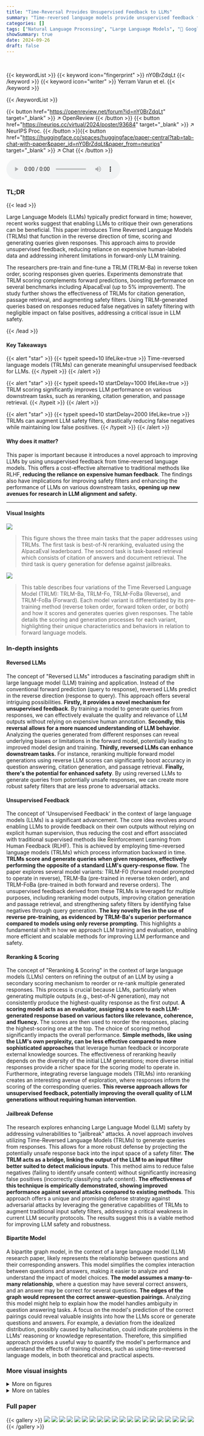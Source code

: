 ```yaml
---
title: "Time-Reversal Provides Unsupervised Feedback to LLMs"
summary: "Time-reversed language models provide unsupervised feedback for improving LLMs, offering a cost-effective alternative to human feedback and enhancing LLM safety."
categories: []
tags: ["Natural Language Processing", "Large Language Models", "🏢 Google DeepMind",]
showSummary: true
date: 2024-09-26
draft: false
---
```


<br>

{{< keywordList >}}
{{< keyword icon="fingerprint" >}} nY0BrZdqLt {{< /keyword >}}
{{< keyword icon="writer" >}} Yerram Varun et el. {{< /keyword >}}
 
{{< /keywordList >}}

{{< button href="https://openreview.net/forum?id=nY0BrZdqLt" target="_blank" >}}
↗ OpenReview
{{< /button >}}
{{< button href="https://neurips.cc/virtual/2024/poster/93684" target="_blank" >}}
↗ NeurIPS Proc.
{{< /button >}}{{< button href="https://huggingface.co/spaces/huggingface/paper-central?tab=tab-chat-with-paper&paper_id=nY0BrZdqLt&paper_from=neurips" target="_blank" >}}
↗ Chat
{{< /button >}}



<audio controls>
    <source src="https://ai-paper-reviewer.com/nY0BrZdqLt/podcast.wav" type="audio/wav">
    Your browser does not support the audio element.
</audio>


### TL;DR


{{< lead >}}

Large Language Models (LLMs) typically predict forward in time; however, recent works suggest that enabling LLMs to critique their own generations can be beneficial. This paper introduces Time Reversed Language Models (TRLMs) that function in the reverse direction of time, scoring and generating queries given responses.  This approach aims to provide unsupervised feedback, reducing reliance on expensive human-labeled data and addressing inherent limitations in forward-only LLM training. 

The researchers pre-train and fine-tune a TRLM (TRLM-Ba) in reverse token order, scoring responses given queries. Experiments demonstrate that TRLM scoring complements forward predictions, boosting performance on several benchmarks including AlpacaEval (up to 5% improvement). The study further shows the effectiveness of TRLMs for citation generation, passage retrieval, and augmenting safety filters. Using TRLM-generated queries based on responses reduced false negatives in safety filtering with negligible impact on false positives, addressing a critical issue in LLM safety.

{{< /lead >}}


#### Key Takeaways

{{< alert "star" >}}
{{< typeit speed=10 lifeLike=true >}} Time-reversed language models (TRLMs) can generate meaningful unsupervised feedback for LLMs. {{< /typeit >}}
{{< /alert >}}

{{< alert "star" >}}
{{< typeit speed=10 startDelay=1000 lifeLike=true >}} TRLM scoring significantly improves LLM performance on various downstream tasks, such as reranking, citation generation, and passage retrieval. {{< /typeit >}}
{{< /alert >}}

{{< alert "star" >}}
{{< typeit speed=10 startDelay=2000 lifeLike=true >}} TRLMs can augment LLM safety filters, drastically reducing false negatives while maintaining low false positives. {{< /typeit >}}
{{< /alert >}}

#### Why does it matter?
This paper is important because it introduces a novel approach to improving LLMs by using unsupervised feedback from time-reversed language models.  This offers a cost-effective alternative to traditional methods like RLHF, **reducing the reliance on expensive human feedback**.  The findings also have implications for improving safety filters and enhancing the performance of LLMs on various downstream tasks, **opening up new avenues for research in LLM alignment and safety.**

------
#### Visual Insights



![](https://ai-paper-reviewer.com/nY0BrZdqLt/figures_16_1.jpg)

> This figure shows the three main tasks that the paper addresses using TRLMs.  The first task is best-of-N reranking, evaluated using the AlpacaEval leaderboard.  The second task is task-based retrieval which consists of citation of answers and document retrieval. The third task is query generation for defense against jailbreaks.





![](https://ai-paper-reviewer.com/nY0BrZdqLt/tables_3_1.jpg)

> This table describes four variations of the Time Reversed Language Model (TRLM): TRLM-Ba, TRLM-Fo, TRLM-FoBa (Reverse), and TRLM-FoBa (Forward).  Each model variant is differentiated by its pre-training method (reverse token order, forward token order, or both) and how it scores and generates queries given responses. The table details the scoring and generation processes for each variant, highlighting their unique characteristics and behaviors in relation to forward language models.





### In-depth insights


#### Reversed LLMs
The concept of "Reversed LLMs" introduces a fascinating paradigm shift in large language model (LLM) training and application.  Instead of the conventional forward prediction (query to response), reversed LLMs predict in the reverse direction (response to query). This approach offers several intriguing possibilities. **Firstly, it provides a novel mechanism for unsupervised feedback**. By training a model to generate queries from responses, we can effectively evaluate the quality and relevance of LLM outputs without relying on expensive human annotation. **Secondly, this reversal allows for a more nuanced understanding of LLM behavior**.  Analyzing the queries generated from different responses can reveal underlying biases or limitations in the forward model, potentially leading to improved model design and training.  **Thirdly, reversed LLMs can enhance downstream tasks.**  For instance, reranking multiple forward model generations using reverse LLM scores can significantly boost accuracy in question answering, citation generation, and passage retrieval. **Finally, there's the potential for enhanced safety**. By using reversed LLMs to generate queries from potentially unsafe responses, we can create more robust safety filters that are less prone to adversarial attacks.

#### Unsupervised Feedback
The concept of 'Unsupervised Feedback' in the context of large language models (LLMs) is a significant advancement.  The core idea revolves around enabling LLMs to provide feedback on their own outputs without relying on explicit human supervision, thus reducing the cost and effort associated with traditional supervised methods like Reinforcement Learning from Human Feedback (RLHF). This is achieved by employing time-reversed language models (TRLMs) which process information backward in time. **TRLMs score and generate queries when given responses, effectively performing the opposite of a standard LLM's query-response flow.**  The paper explores several model variants: TRLM-F0 (forward model prompted to operate in reverse), TRLM-Ba (pre-trained in reverse token order), and TRLM-FoBa (pre-trained in both forward and reverse orders). The unsupervised feedback derived from these TRLMs is leveraged for multiple purposes, including reranking model outputs, improving citation generation and passage retrieval, and strengthening safety filters by identifying false negatives through query generation.  **The key novelty lies in the use of reverse pre-training, as evidenced by TRLM-Ba's superior performance compared to models using only reverse prompting.** This highlights a fundamental shift in how we approach LLM training and evaluation, enabling more efficient and scalable methods for improving LLM performance and safety.

#### Reranking & Scoring
The concept of "Reranking & Scoring" in the context of large language models (LLMs) centers on refining the output of an LLM by using a secondary scoring mechanism to reorder or re-rank multiple generated responses.  This process is crucial because LLMs, particularly when generating multiple outputs (e.g., best-of-N generation), may not consistently produce the highest-quality response as the first output.  **A scoring model acts as an evaluator, assigning a score to each LLM-generated response based on various factors like relevance, coherence, and fluency.**  The scores are then used to reorder the responses, placing the highest-scoring one at the top. The choice of scoring method significantly impacts the overall performance.  **Simple methods, like using the LLM's own perplexity, can be less effective compared to more sophisticated approaches** that leverage human feedback or incorporate external knowledge sources.  The effectiveness of reranking heavily depends on the diversity of the initial LLM generations;  more diverse initial responses provide a richer space for the scoring model to operate in.  Furthermore, integrating reverse language models (TRLMs) into reranking creates an interesting avenue of exploration, where responses inform the scoring of the corresponding queries.  **This reverse approach allows for unsupervised feedback, potentially improving the overall quality of LLM generations without requiring human intervention**.

#### Jailbreak Defense
The research explores enhancing Large Language Model (LLM) safety by addressing vulnerabilities to "jailbreak" attacks.  A novel approach involves utilizing Time-Reversed Language Models (TRLMs) to generate queries from responses.  This allows for a more robust defense by projecting the potentially unsafe response back into the input space of a safety filter.  **The TRLM acts as a bridge, linking the output of the LLM to an input filter better suited to detect malicious inputs**.  This method aims to reduce false negatives (failing to identify unsafe content) without significantly increasing false positives (incorrectly classifying safe content).  **The effectiveness of this technique is empirically demonstrated, showing improved performance against several attacks compared to existing methods**.  This approach offers a unique and promising defense strategy against adversarial attacks by leveraging the generative capabilities of TRLMs to augment traditional input safety filters, addressing a critical weakness in current LLM security protocols. The results suggest this is a viable method for improving LLM safety and robustness.

#### Bipartite Model
A bipartite graph model, in the context of a large language model (LLM) research paper, likely represents the relationship between questions and their corresponding answers.  This model simplifies the complex interaction between questions and answers, making it easier to analyze and understand the impact of model choices. **The model assumes a many-to-many relationship**, where a question may have several correct answers, and an answer may be correct for several questions.  **The edges of the graph would represent the correct answer-question pairings.** Analyzing this model might help to explain how the model handles ambiguity in question answering tasks. A focus on the model's prediction of the correct pairings could reveal valuable insights into how the LLMs score or generate questions and answers. For example, a deviation from the idealized distribution, possibly caused by hallucination, could indicate problems in the LLMs' reasoning or knowledge representation. Therefore, this simplified approach provides a useful way to quantify the model's performance and understand the effects of training choices, such as using time-reversed language models, in both theoretical and practical aspects.


### More visual insights

<details>
<summary>More on figures
</summary>


![](https://ai-paper-reviewer.com/nY0BrZdqLt/figures_17_1.jpg)

> This figure illustrates the task of citation attribution.  Given a set of highlight sentences (summaries) from an article, the goal is to identify the corresponding sentences in the original article that best support each highlight.  Three search methods are employed: linear search, binary search, and exclusion search. Each method uses the TRLM (Time Reversed Language Model) to score sentences in the article based on their relevance to a given highlight. The best-scoring sentences are selected as the citations.


![](https://ai-paper-reviewer.com/nY0BrZdqLt/figures_18_1.jpg)

> This figure illustrates the document retrieval task.  The goal is to find documents relevant to a given query. The method uses a TRLM model, prompted with a prefix ('Document has an answer to') and the query as a suffix, to achieve semantic retrieval. This approach is expected to perform better than simple embedding-based methods because of the LLM's contextual understanding.


![](https://ai-paper-reviewer.com/nY0BrZdqLt/figures_19_1.jpg)

> This figure visualizes the performance of different models in a jailbreak defense task. It shows the false negative rate (FNR) and false positive rate (FPR) for various models across four different datasets: toxic jailbreak questions (JBB), human-annotated data (HA), hard safe questions (H), and easy safe questions (E). The results demonstrate the effectiveness of the TRLM-Ba (PT) model, which achieves lower FNR while maintaining low FPR across datasets.


</details>




<details>
<summary>More on tables
</summary>


![](https://ai-paper-reviewer.com/nY0BrZdqLt/tables_6_1.jpg)
> This table presents the results of the Alpaca Leaderboard evaluation. It compares the performance of different models, including various TRLM variants and baselines, in a best-of-N reranking task. The models' performance is evaluated based on win rates, using length-controlled win rates to account for the length bias that is otherwise preferred by GPT4-1106-Preview. The table shows that TRLM models, especially TRLM-Ba, outperform the baselines, demonstrating the effectiveness of time-reversed scoring for improving the quality of LLM generations.

![](https://ai-paper-reviewer.com/nY0BrZdqLt/tables_6_2.jpg)
> This table presents the results of citation attribution experiments using different methods and scoring directions on the CNN Daily Mail dataset.  The goal is to identify which sentence(s) in a news article best support a given highlight summary.  The table compares the performance of various models (TRLM-Ba, TRLM-FoBa, TRLM-Fo, Forward Baseline, Backward Baseline) using different search algorithms (Linear Search, Binary Search, Exclusion Search) and evaluation metrics (Gecko cosine similarity, TF-IDF cosine similarity, ROUGE). The results demonstrate the effectiveness of TRLM-based reverse scoring in improving citation attribution accuracy.

![](https://ai-paper-reviewer.com/nY0BrZdqLt/tables_7_1.jpg)
> This table compares the performance of different models on the AlpacaEval Leaderboard, a benchmark for evaluating the quality of language models. The models used are TRLM-Ba, TRLM-Fo, TRLM-FoBa (forward), TRLM-FoBa (backward), One Generation, Self, and Forward Baseline.  The table shows the win rate, a measure of how often the model's response is better than a baseline response, along with standard, length-controlled, and discrete win rates.  The results demonstrate that TRLMs, particularly TRLM-Ba, significantly improve the performance of the base model compared to the conventional forward baseline, highlighting the benefits of scoring in the reverse direction.

![](https://ai-paper-reviewer.com/nY0BrZdqLt/tables_7_2.jpg)
> This table presents the performance of different reranking algorithms on two information retrieval datasets, MS-MARCO and NF-CORPUS.  The algorithms are categorized by inference direction (query to document or document to query) and model type (TRLM variants, Forward Baseline, Backward Baseline).  The results show precision, recall, and NDCG@k metrics for different values of k, demonstrating that TRLM models, especially when using a document-to-query approach, significantly outperform baselines. This highlights the importance of inference direction in these tasks.

![](https://ai-paper-reviewer.com/nY0BrZdqLt/tables_8_1.jpg)
> This table presents the performance of different defense strategies against jailbreak attacks on various datasets. The strategies use different variants of the TRLM model (pre-trained and instruction-tuned), combined with an input toxicity filter. The table shows the False Negative Rate (FNR) and False Positive Rate (FPR) at different thresholds, indicating the effectiveness of the defense strategies in reducing toxic outputs while maintaining a low false positive rate.  The results demonstrate that TRLM-Ba, particularly the instruction-tuned variant, significantly outperforms other methods.

![](https://ai-paper-reviewer.com/nY0BrZdqLt/tables_15_1.jpg)
> This table presents the results of comparing different models' performance on the AlpacaEval Leaderboard.  It contrasts the win rates of various TRLM models (scoring in reverse) against a standard forward baseline and a self-scoring baseline. The table highlights that time-reversed scoring methods, particularly TRLM-Ba, achieve significantly higher win rates, demonstrating the effectiveness of time reversal for unsupervised feedback in LLMs.

![](https://ai-paper-reviewer.com/nY0BrZdqLt/tables_15_2.jpg)
> This table compares the performance of different models on the AlpacaEval leaderboard, a benchmark for evaluating language models.  The models use different scoring and inference methods, including time-reversed language models (TRLM).  The table shows that TRLM models, particularly TRLM-Ba, achieve higher win rates compared to a forward baseline, demonstrating the effectiveness of using time-reversed scoring for reranking responses.

![](https://ai-paper-reviewer.com/nY0BrZdqLt/tables_16_1.jpg)
> This table shows the scoring prompts and conditioning prompts used for different tasks in the experiments.  The prompts are tailored to each task (Best-of-N reranking, citation attribution, and passage retrieval) and to the direction of the language model (forward or backward). This table is essential for understanding how the model is prompted to score the different responses and generate different queries for each task.

![](https://ai-paper-reviewer.com/nY0BrZdqLt/tables_17_1.jpg)
> This table presents the results of the Alpaca Leaderboard evaluation using Mixtral 8x7B model with different reranking methods including TRLM variants, Self and Forward Baselines. The evaluation is performed against a Mixtral 8x22B reference model, and the results are assessed by a GPT4-1106-Preview annotator.  Metrics shown include win rate (LC, Reg, Discrete), standard error, wins, losses and ties.

![](https://ai-paper-reviewer.com/nY0BrZdqLt/tables_17_2.jpg)
> This table presents the results of an AlpacaEval leaderboard experiment using the Mixtral 8x22B language model.  Different reranking methods are compared: TRLM-Ba, TRLM-FoBa (Reverse), TRLM-FoBa (Forward), TRLM-Fo, Forward Baseline, and Self.  The table shows win rates (LC, Reg, Discrete), standard errors, and the counts of wins, losses, and ties for each method.  The goal is to evaluate the effectiveness of different TRLM variants in improving the model's responses compared to a strong baseline.

![](https://ai-paper-reviewer.com/nY0BrZdqLt/tables_18_1.jpg)
> This table presents the results of comparing different models' performance on the AlpacaEval leaderboard. The models are evaluated based on their win rate, a metric representing the percentage of times the model generates a better response than a baseline model. The table showcases the improvement achieved by using Time-Reversed Language Models (TRLMs) for scoring in the reverse direction (Response → Query) compared to the conventional forward scoring (Query → Response). Specifically, it demonstrates that TRLM-Fo (which scores in reverse but uses a forward-trained model) outperforms the forward baseline, and TRLM-Ba (pre-trained in reverse) achieves even higher win rates.

![](https://ai-paper-reviewer.com/nY0BrZdqLt/tables_19_1.jpg)
> This table presents the results of comparing different models' performance on the AlpacaEval leaderboard.  It shows the win rates (standard and length-controlled) achieved by several models, including various TRLM configurations (TRLM-Ba, TRLM-Fo, TRLM-FoBa), a self-scoring baseline, and a forward baseline. The table highlights the improvement in win rates obtained by using TRLMs for scoring in the reverse direction (response->query) compared to conventional forward scoring (query->response).  The length-controlled win rate metric is particularly emphasized, indicating that TRLMs are effective even when accounting for length bias. 

![](https://ai-paper-reviewer.com/nY0BrZdqLt/tables_19_2.jpg)
> This table presents the results of reranking experiments on the AlpacaEval leaderboard. It compares the performance of different models, including TRLM-Ba, TRLM-Fo, TRLM-FoBa (forward and backward), Self, and Forward Baseline, in terms of win rate (standard and length-controlled) when using various scoring methods.  The results show that TRLM-Ba and TRLM-Fo, which score in the reverse direction (response to query), achieve higher win rates compared to the forward baseline, demonstrating the effectiveness of reverse scoring in improving LLM generations.

![](https://ai-paper-reviewer.com/nY0BrZdqLt/tables_21_1.jpg)
> This table compares the performance of different input and output filter combinations on a human-annotated dataset from JailbreakBench.  It shows the agreement rate, false positive rate, and false negative rate for each method. The GPT-3.5 input filter is a baseline, while the GPT-4 input+output filter represents a combined approach.  The numbers reflect the accuracy and error rates of the filter combinations in identifying toxic content.

</details>




### Full paper

{{< gallery >}}
<img src="https://ai-paper-reviewer.com/nY0BrZdqLt/1.png" class="grid-w50 md:grid-w33 xl:grid-w25" />
<img src="https://ai-paper-reviewer.com/nY0BrZdqLt/2.png" class="grid-w50 md:grid-w33 xl:grid-w25" />
<img src="https://ai-paper-reviewer.com/nY0BrZdqLt/3.png" class="grid-w50 md:grid-w33 xl:grid-w25" />
<img src="https://ai-paper-reviewer.com/nY0BrZdqLt/4.png" class="grid-w50 md:grid-w33 xl:grid-w25" />
<img src="https://ai-paper-reviewer.com/nY0BrZdqLt/5.png" class="grid-w50 md:grid-w33 xl:grid-w25" />
<img src="https://ai-paper-reviewer.com/nY0BrZdqLt/6.png" class="grid-w50 md:grid-w33 xl:grid-w25" />
<img src="https://ai-paper-reviewer.com/nY0BrZdqLt/7.png" class="grid-w50 md:grid-w33 xl:grid-w25" />
<img src="https://ai-paper-reviewer.com/nY0BrZdqLt/8.png" class="grid-w50 md:grid-w33 xl:grid-w25" />
<img src="https://ai-paper-reviewer.com/nY0BrZdqLt/9.png" class="grid-w50 md:grid-w33 xl:grid-w25" />
<img src="https://ai-paper-reviewer.com/nY0BrZdqLt/10.png" class="grid-w50 md:grid-w33 xl:grid-w25" />
<img src="https://ai-paper-reviewer.com/nY0BrZdqLt/11.png" class="grid-w50 md:grid-w33 xl:grid-w25" />
<img src="https://ai-paper-reviewer.com/nY0BrZdqLt/12.png" class="grid-w50 md:grid-w33 xl:grid-w25" />
<img src="https://ai-paper-reviewer.com/nY0BrZdqLt/13.png" class="grid-w50 md:grid-w33 xl:grid-w25" />
<img src="https://ai-paper-reviewer.com/nY0BrZdqLt/14.png" class="grid-w50 md:grid-w33 xl:grid-w25" />
<img src="https://ai-paper-reviewer.com/nY0BrZdqLt/15.png" class="grid-w50 md:grid-w33 xl:grid-w25" />
<img src="https://ai-paper-reviewer.com/nY0BrZdqLt/16.png" class="grid-w50 md:grid-w33 xl:grid-w25" />
<img src="https://ai-paper-reviewer.com/nY0BrZdqLt/17.png" class="grid-w50 md:grid-w33 xl:grid-w25" />
<img src="https://ai-paper-reviewer.com/nY0BrZdqLt/18.png" class="grid-w50 md:grid-w33 xl:grid-w25" />
<img src="https://ai-paper-reviewer.com/nY0BrZdqLt/19.png" class="grid-w50 md:grid-w33 xl:grid-w25" />
<img src="https://ai-paper-reviewer.com/nY0BrZdqLt/20.png" class="grid-w50 md:grid-w33 xl:grid-w25" />
{{< /gallery >}}